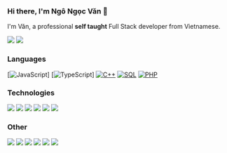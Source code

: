 ### Hi there, I'm Ngô Ngọc Văn 👋

I'm Văn, a professional **self taught** Full Stack developer from Vietnamese.

[![](https://img.shields.io/badge/-Discord-FFF?&logo=Discord)](https://discord.com/channels/847494107726217216/847494107726217219)
[![](https://img.shields.io/badge/-Telegram-FFF?&logo=Telegram)](https://t.me/@Iamhew03)

### Languages

[![JavaScript](https://img.shields.io/badge/-JavaScript-000?&logo=JavaScript)]
[![TypeScript](https://img.shields.io/badge/-TypeScript-000?&logo=typescript)]
[![C++](https://img.shields.io/badge/C++-000?&logo=cplusplus&logoColor=0057b8)](https://work.fstack.com.vn/)
[![SQL](https://img.shields.io/badge/-SQL-000?&logo=MySQL)](https://work.fstack.com.vn/)
[![PHP](https://img.shields.io/badge/-PHP-000?&logo=PHP&logoColor=007396)](https://work.fstack.com.vn/)

### Technologies

[![](https://img.shields.io/badge/-Next.js-000?&logo=Next.js)](https://work.fstack.com.vn/)
[![](https://img.shields.io/badge/-React-000?&logo=React)](https://work.fstack.com.vn/)
[![](https://img.shields.io/badge/-Node.js-000?&logo=node.js)](https://work.fstack.com.vn/)
[![](https://img.shields.io/badge/-Express-000?&logo=express)](https://work.fstack.com.vn/)
[![](https://img.shields.io/badge/-Sequelize-000?&logo=Sequelize)](https://work.fstack.com.vn/)
[![](https://img.shields.io/badge/-SQLite-000?&logo=Sqlite)](https://work.fstack.com.vn/)


### Other

[![](https://img.shields.io/badge/-HTML-000?&logo=html5)](https://work.fstack.com.vn/)
[![](https://img.shields.io/badge/-CSS-000?&logo=css3&logoColor=1572B6)](https://work.fstack.com.vn/)
[![](https://img.shields.io/badge/-Bootstrap-000?&logo=Bootstrap)](https://work.fstack.com.vn/)
[![](https://img.shields.io/badge/-Tailwind-000?&logo=tailwind-css)](https://work.fstack.com.vn/)
[![](https://img.shields.io/badge/-Sass-000?&logo=sass&logoColor=CC6699)](https://work.fstack.com.vn/)
[![](https://img.shields.io/badge/-Git-000?&logo=Git)](https://work.fstack.com.vn/)

